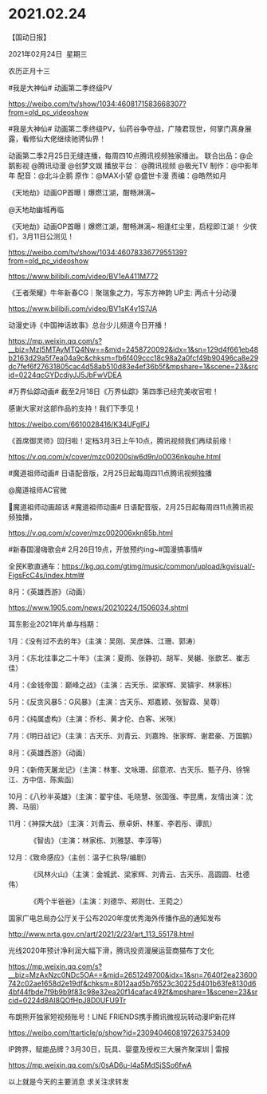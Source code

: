 ﻿#  2021.02.24
【国动日报】

2021年02月24日  星期三


农历正月十三


#我是大神仙# 动画第二季终级PV

https://weibo.com/tv/show/1034:4608171583668307?from=old_pc_videoshow

#我是大神仙# 动画第二季终级PV，仙药谷争夺战，广陵君现世，何掌门真身展露，看修仙大佬继续驰骋仙界！


动画第二季2月25日无缝连播，每周四10点腾讯视频独家播出。
联合出品：@企鹅影视 @腾讯动漫 @创梦文娱
播放平台： @腾讯视频 @极光TV
制作：@中影年年
配音：@北斗企鹅
原作：@MAX小望 @盛世卡漫
责编：@皓然如月




《天地劫》动画OP首曝丨爆燃江湖，酣畅淋漓~

@天地劫幽城再临   


《天地劫》动画OP首曝丨爆燃江湖，酣畅淋漓~
相逢红尘里，启程即江湖！
少侠们，3月11日公测见！

https://weibo.com/tv/show/1034:4607833677955139?from=old_pc_videoshow

https://www.bilibili.com/video/BV1eA411M772




《王者荣耀》牛年新春CG｜聚瑞象之力，写东方神韵 UP主: 两点十分动漫

https://www.bilibili.com/video/BV1sK4y1S7JA




动漫史诗《中国神话故事》总台少儿频道今日开播！

https://mp.weixin.qq.com/s?__biz=MzI5MTAyMTQ4Nw==&mid=2458720092&idx=1&sn=129d4f661eb48b2163d29a5f7ea04a9c&chksm=fb6f409ccc18c98a2a0fcf49b90496ca8e29dc7fef6f27631805cac4d58ab510d83e4ef36b5f&mpshare=1&scene=23&srcid=0224qcGYDcdiyJJ5JbFwVDEA




#万界仙踪动画# 截至2月18日《万界仙踪》第四季已经完美收官啦！

感谢大家对这部作品的支持！我们下季见！

https://weibo.com/6610028416/K34UFglFJ




《首席御灵师》回归啦！定档3月3日上午10点，腾讯视频我们再续前缘！

https://v.qq.com/x/cover/mzc00200siw6d9n/o0036nkquhe.html

#魔道祖师动画# 日语配音版，2月25日起每周四11点腾讯视频独播

@魔道祖师AC官微   


魔道祖师动画超话 #魔道祖师动画# 日语配音版，2月25日起每周四11点腾讯视频独播，

https://v.qq.com/x/cover/mzc002006xkn85b.html




#新春国漫嗨歌会# 2月26日19点，开放预约ing~#国漫搞事情#


全民K歌直通车：https://kg.qq.com/gtimg/music/common/upload/kgvisual/-FjgsFcC4s/index.html#





8月：《英雄西游》（动画）

https://www.1905.com/news/20210224/1506034.shtml

耳东影业2021年片单与档期：




1月：《没有过不去的年》（主演：吴刚、吴彦姝、江珊、郭涛）

3月：《东北往事之二十年》（主演：夏雨、张静初、胡军、吴樾、张歆艺、崔志佳）

4月：《金钱帝国：巅峰之战》（主演：古天乐、梁家辉、吴镇宇、林家栋）

5月：《反贪风暴5：G风暴》（主演：古天乐、郑嘉颖、张智霖、吴尊）

6月：《纯属虚构》（主演：乔杉、黄才伦、白客、米咪）

7月：《明日战记》（主演：古天乐、刘青云、刘嘉玲、张家辉、谢君豪、万国鹏）

8月：《英雄西游》（动画）

9月：《新倚天屠龙记》（主演：林峯、文咏珊、邱意浓、古天乐、甄子丹、徐锦江、方中信、陈紫函）

10月：《八秒半英雄》（主演：翟宇佳、毛晓慧、张国强、李昆鹰，友情出演：沈腾、马丽）

11月：《神探大战》（主演：刘青云、蔡卓妍、林峯、李若彤、谭凯）

           《智齿》（主演：林家栋、刘雅瑟、李淳等）

12月：《致命感应》（主创：温子仁执导/编剧）

           《风林火山》（主演：金城武、梁家辉、刘青云、古天乐、高圆圆、杜德伟）

           《两个半爸爸》（主演：刘德华、郑则仕、王菀之）




国家广电总局办公厅关于公布2020年度优秀海外传播作品的通知发布

http://www.nrta.gov.cn/art/2021/2/23/art_113_55178.html




光线2020年预计净利润大幅下滑，腾讯投资漫展运营商猫布丁文化

https://mp.weixin.qq.com/s?__biz=MzAxNzc0NDc5OA==&mid=2651249700&idx=1&sn=7640f2ea23600742c02ae1658d2e19df&chksm=8012aad5b76523c30225d401b63fe8130d64bf44fbde7f9b9b9f83c98e32ea20f14cafac492f&mpshare=1&scene=23&srcid=0224d8AI8QOfHpJ8D0UFU9Tr


布朗熊开独家短视频账号！LINE FRIENDS携手腾讯微视玩转动漫IP新花样

https://weibo.com/ttarticle/p/show?id=2309404608197263753409


IP跨界，赋能品牌？3月30日，玩具、婴童及授权三大展齐聚深圳 | 雷报

https://mp.weixin.qq.com/s/0sAD6u-I4a5MdSjSSo6fwA


以上就是今天的主要消息
求关注求转发






















